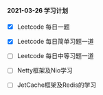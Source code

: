 #### 2021-03-26 学习计划

- [x] Leetcode 每日一题
- [x] Leetcode 每日简单习题一道
- [ ] Leetcode 每日中等习题一道
- [ ] Netty框架及Nio学习
- [ ] JetCache框架及Redis的学习

